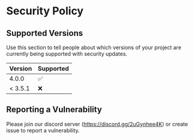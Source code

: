 # Security Policy

## Supported Versions

Use this section to tell people about which versions of your project are
currently being supported with security updates.

| Version | Supported          |
| ------- | ------------------ |
| 4.0.0   | :white_check_mark: |
| < 3.5.1 | :x:                |

## Reporting a Vulnerability

Please join our discord server (https://discord.gg/2uGynhee4K) or create issue to report a vulnerability.
